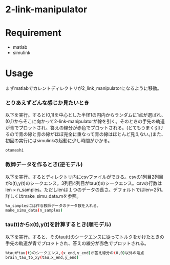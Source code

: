 # 2-link-manipulator
 
# Requirement
 
* matlab
* simulink
 
# Usage
まずmatlabでカレントディレクトリが2_link_manipulatorになるように移動。

### とりあえずどんな感じか見たいとき

以下を実行。すると(0,1)を中心とした半径1の円内からランダムに1点が選ばれ、(0,1)からそこに向かって2-link-manipulatorが線を引く。そのときの手先の軌道が青でプロットされ、答えの線分が赤色でプロットされる。(とてもうまく引けるので青の線と赤の線がほぼ完全に重なって青の線はほとんど見えない。)また、初回の実行にはsimulinkの起動に少し時間がかかる。
```bash
otameshi
```

### 教師データを作るとき(逆モデル)

以下を実行。するとディレクトリ内にcsvファイルができる。csvの1列目2列目がx(t),y(t)のシークエンス。3列目4列目がtau(t)のシークエンス。csvの行数はlen × n_samples。ただしlenは１つのデータの長さ。デフォルトではlen=251。詳しくはmake_simu_data.mを参照。
```bash
%n_samplesには作る教師データのデータ数を入れる。
make_simu_data(n_samples)
```

### tau(t)からx(t),y(t)を計算するとき(順モデル)

以下を実行。すると、そのtau(t)のシークエンスに従ってトルクをかけたときの手先の軌道が青でプロットされ、答えの線分が赤色でプロットされる。
```bash
%tauがtau(t)のシークエンス,(x_end,y_end)が答え線分の(0,0)以外の端点
brain_tau_to_xy(tau,x_end,y_end)
```
